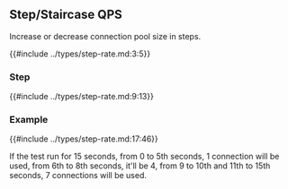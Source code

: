 ## Step/Staircase QPS

Increase or decrease connection pool size in steps.

{{#include ../types/step-rate.md:3:5}}

### Step
{{#include ../types/step-rate.md:9:13}}

### Example
{{#include ../types/step-rate.md:17:46}}

If the test run for 15 seconds, from 0 to 5th seconds, 1 connection will be used, from 6th to 8th seconds, 
it'll be 4, from 9 to 10th and 11th to 15th seconds, 7 connections will be used.
